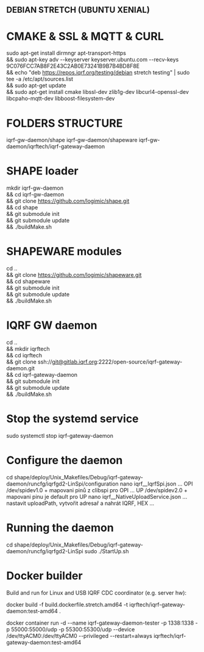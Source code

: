 DEBIAN STRETCH (UBUNTU XENIAL)
------------------------------

CMAKE & SSL & MQTT & CURL
=========================

sudo apt-get install dirmngr apt-transport-https \
&& sudo apt-key adv --keyserver keyserver.ubuntu.com --recv-keys 9C076FCC7AB8F2E43C2AB0E73241B9B7B4BD8F8E \
&& echo "deb https://repos.iqrf.org/testing/debian stretch testing" | sudo tee -a /etc/apt/sources.list \
&& sudo apt-get update \
&& sudo apt-get install cmake libssl-dev zlib1g-dev libcurl4-openssl-dev libcpaho-mqtt-dev libboost-filesystem-dev

FOLDERS STRUCTURE
=================

iqrf-gw-daemon/shape
iqrf-gw-daemon/shapeware
iqrf-gw-daemon/iqrftech/iqrf-gateway-daemon

SHAPE loader
============

mkdir iqrf-gw-daemon \
&& cd iqrf-gw-daemon \
&& git clone https://github.com/logimic/shape.git \
&& cd shape \
&& git submodule init \
&& git submodule update \
&& ./buildMake.sh

SHAPEWARE modules
=================

cd .. \
&& git clone https://github.com/logimic/shapeware.git \
&& cd shapeware \
&& git submodule init \
&& git submodule update \
&& ./buildMake.sh

IQRF GW daemon
==============

cd .. \
&& mkdir iqrftech \
&& cd iqrftech \
&& git clone ssh://git@gitlab.iqrf.org:2222/open-source/iqrf-gateway-daemon.git \
&& cd iqrf-gateway-daemon \
&& git submodule init \
&& git submodule update \
&& ./buildMake.sh 

Stop the systemd service
========================

sudo systemctl stop iqrf-gateway-daemon

Configure the daemon
====================

cd shape/deploy/Unix_Makefiles/Debug/iqrf-gateway-daemon/runcfg/iqrfgd2-LinSpi/configuration
nano iqrf__IqrfSpi.json ... OPI /dev/spidev1.0 + mapovani pinů z clibspi pro OPI
                        ... UP /dev/spidev2.0 + mapovani pinu je default pro UP
nano iqrf__NativeUploadService.json ... nastavit uploadPath, vytvořit adresař a nahrát IQRF, HEX
...

Running the daemon
==================

cd shape/deploy/Unix_Makefiles/Debug/iqrf-gateway-daemon/runcfg/iqrfgd2-LinSpi
sudo ./StartUp.sh

Docker builder
==============

Build and run for Linux and USB IQRF CDC coordinator (e.g. server hw): 

docker build -f build.dockerfile.stretch.amd64 -t iqrftech/iqrf-gateway-daemon:test-amd64 .

docker container run -d --name iqrf-gateway-daemon-tester -p 1338:1338 -p 55000:55000/udp -p 55300:55300/udp --device /dev/ttyACM0:/dev/ttyACM0 --privileged --restart=always iqrftech/iqrf-gateway-daemon:test-amd64
